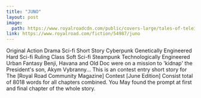 ```yaml
---
title: "JUNO"
layout: post
image:
  path: https://www.royalroadcdn.com/public/covers-large/tales-of-teleios-aadax4webre.jpg
link: https://www.royalroad.com/fiction/54987/juno
---
```

Original Action Drama Sci-fi Short Story Cyberpunk Genetically Engineered Hard Sci-fi Ruling Class Soft Sci-fi Steampunk Technologically Engineered Urban Fantasy
Benji, Havana and Old Doc were on a mission to 'kidnap' the President's son, Akym Vybranny...
This is an contest entry short story for
The [Royal Road Community Magazine] Contest [June Edition]
Consist total of 8018 words for all chapters combined.
You May found the prompt at first and final chapter of the whole story.